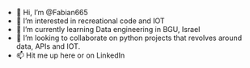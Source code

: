 - 👋 Hi, I’m @Fabian665
- 👀 I’m interested in recreational code and IOT
- 🌱 I’m currently learning Data engineering in BGU, Israel
- 💞️ I’m looking to collaborate on python projects that revolves around data, APIs and IOT.
- 📫 Hit me up here or on LinkedIn

<!---
Fabian665/Fabian665 is a ✨ special ✨ repository because its `README.md` (this file) appears on your GitHub profile.
You can click the Preview link to take a look at your changes.
--->
